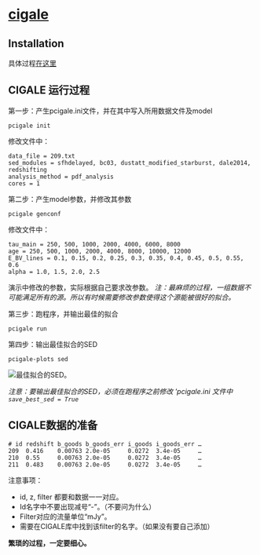 # [cigale](https://cigale.lam.fr)

## Installation
具体过程[在这里](https://cigale.lam.fr/documentation/)

## CIGALE 运行过程
第一步：产生pcigale.ini文件，并在其中写入所用数据文件及model
```shell
pcigale init
```
修改文件中：
```text
data_file = 209.txt
sed_modules = sfhdelayed, bc03, dustatt_modified_starburst, dale2014, redshifting
analysis_method = pdf_analysis
cores = 1
```

第二步：产生model参数，并修改其参数
	
```shell
pcigale genconf
```

修改文件中：
```text
tau_main = 250, 500, 1000, 2000, 4000, 6000, 8000
age = 250, 500, 1000, 2000, 4000, 8000, 10000, 12000
E_BV_lines = 0.1, 0.15, 0.2, 0.25, 0.3, 0.35, 0.4, 0.45, 0.5, 0.55, 0.6
alpha = 1.0, 1.5, 2.0, 2.5
```

演示中修改的参数，实际根据自己要求改参数。
*注：最麻烦的过程，一组数据不可能满足所有的源。所以有时候需要修改参数使得这个源能被很好的拟合。*

第三步：跑程序，并输出最佳的拟合
	
```shell
pcigale run
```

第四步：输出最佳拟合的SED

```shell
pcigale-plots sed
```

![最佳拟合的SED。](https://github.com/njuastro/programming-day/raw/master/attachments/867_best_model.png)

*注意：要输出最佳拟合的SED，必须在跑程序之前修改 'pcigale.ini 文件中 `save_best_sed = True`*

## CIGALE数据的准备

```text
# id redshift b_goods b_goods_err i_goods i_goods_err …
209  0.416    0.00763 2.0e-05     0.0272  3.4e-05     … 
210  0.55     0.00763 2.0e-05     0.0272  3.4e-05     … 
211  0.483    0.00763 2.0e-05     0.0272  3.4e-05     … 
```

注意事项：
- id, z, filter 都要和数据一一对应。
- Id名字中不要出现减号“-”。（不要问为什么）
- Filter对应的流量单位“mJy”。
- 需要在CIGALE库中找到该filter的名字。（如果没有要自己添加）

**繁琐的过程，一定要细心。**